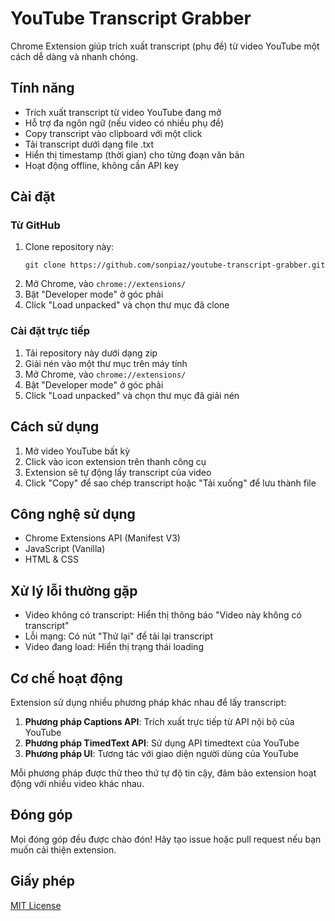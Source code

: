 # YouTube Transcript Grabber

Chrome Extension giúp trích xuất transcript (phụ đề) từ video YouTube một cách dễ dàng và nhanh chóng.

## Tính năng

- Trích xuất transcript từ video YouTube đang mở
- Hỗ trợ đa ngôn ngữ (nếu video có nhiều phụ đề)
- Copy transcript vào clipboard với một click
- Tải transcript dưới dạng file .txt
- Hiển thị timestamp (thời gian) cho từng đoạn văn bản
- Hoạt động offline, không cần API key

## Cài đặt

### Từ GitHub
1. Clone repository này:
   ```
   git clone https://github.com/sonpiaz/youtube-transcript-grabber.git
   ```
2. Mở Chrome, vào `chrome://extensions/`
3. Bật "Developer mode" ở góc phải
4. Click "Load unpacked" và chọn thư mục đã clone

### Cài đặt trực tiếp
1. Tải repository này dưới dạng zip
2. Giải nén vào một thư mục trên máy tính
3. Mở Chrome, vào `chrome://extensions/`
4. Bật "Developer mode" ở góc phải
5. Click "Load unpacked" và chọn thư mục đã giải nén

## Cách sử dụng

1. Mở video YouTube bất kỳ
2. Click vào icon extension trên thanh công cụ
3. Extension sẽ tự động lấy transcript của video
4. Click "Copy" để sao chép transcript hoặc "Tải xuống" để lưu thành file

## Công nghệ sử dụng

- Chrome Extensions API (Manifest V3)
- JavaScript (Vanilla)
- HTML & CSS

## Xử lý lỗi thường gặp

- Video không có transcript: Hiển thị thông báo "Video này không có transcript"
- Lỗi mạng: Có nút "Thử lại" để tải lại transcript
- Video đang load: Hiển thị trạng thái loading

## Cơ chế hoạt động

Extension sử dụng nhiều phương pháp khác nhau để lấy transcript:

1. **Phương pháp Captions API**: Trích xuất trực tiếp từ API nội bộ của YouTube
2. **Phương pháp TimedText API**: Sử dụng API timedtext của YouTube
3. **Phương pháp UI**: Tương tác với giao diện người dùng của YouTube

Mỗi phương pháp được thử theo thứ tự độ tin cậy, đảm bảo extension hoạt động với nhiều video khác nhau.

## Đóng góp

Mọi đóng góp đều được chào đón! Hãy tạo issue hoặc pull request nếu bạn muốn cải thiện extension.

## Giấy phép

[MIT License](LICENSE)